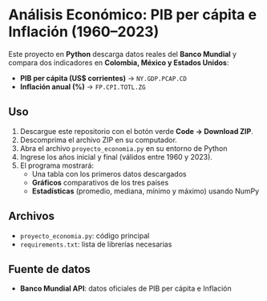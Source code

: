 # Análisis Económico: PIB per cápita e Inflación (1960–2023)

Este proyecto en **Python** descarga datos reales del **Banco Mundial** y compara dos indicadores en **Colombia, México y Estados Unidos**:

- **PIB per cápita (US$ corrientes)** → `NY.GDP.PCAP.CD`  
- **Inflación anual (%)** → `FP.CPI.TOTL.ZG`  

## Uso
1. Descargue este repositorio con el botón verde **Code → Download ZIP**.
2. Descomprima el archivo ZIP en su computador.
3. Abra el archivo `proyecto_economia.py` en su entorno de Python
4. Ingrese los años inicial y final (válidos entre 1960 y 2023).
5. El programa mostrará:
   - Una tabla con los primeros datos descargados
   - **Gráficos** comparativos de los tres países
   - **Estadísticas** (promedio, mediana, mínimo y máximo) usando NumPy

## Archivos
- `proyecto_economia.py`: código principal
- `requirements.txt`: lista de librerías necesarias

## Fuente de datos
- **Banco Mundial API**: datos oficiales de PIB per cápita e Inflación
